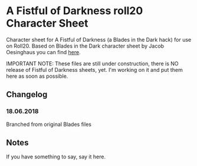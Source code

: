 # A Fistful of Darkness roll20 Character Sheet

Character sheet for A Fistful of Darkness (a Blades in the Dark hack) for use on Roll20. Based on Blades in the Dark character sheet by Jacob Oesinghaus you can find [here](https://github.com/joesinghaus/Blades-template).

IMPORTANT NOTE: These files are still under construction, there is NO release of Fistful of Darkness sheets, yet. I'm working on it and put them here as soon as possible.

## Changelog

### 18.06.2018
Branched from original Blades files

## Notes
If you have something to say, say it here.
